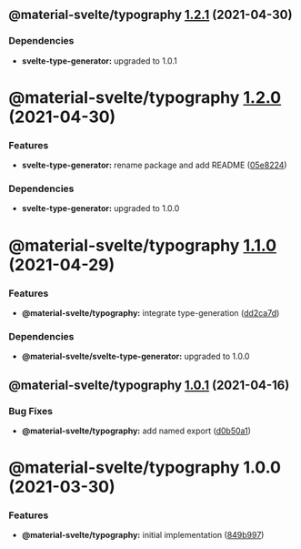 ## @material-svelte/typography [1.2.1](https://github.com/material-svelte/material-svelte/compare/@material-svelte/typography@1.2.0...@material-svelte/typography@1.2.1) (2021-04-30)





### Dependencies

* **svelte-type-generator:** upgraded to 1.0.1

# @material-svelte/typography [1.2.0](https://github.com/material-svelte/material-svelte/compare/@material-svelte/typography@1.1.0...@material-svelte/typography@1.2.0) (2021-04-30)


### Features

* **svelte-type-generator:** rename package and add README ([05e8224](https://github.com/material-svelte/material-svelte/commit/05e8224fa6b1d6ec93c6b82ccf1bf0af3f2dc042))





### Dependencies

* **svelte-type-generator:** upgraded to 1.0.0

# @material-svelte/typography [1.1.0](https://github.com/material-svelte/material-svelte/compare/@material-svelte/typography@1.0.1...@material-svelte/typography@1.1.0) (2021-04-29)


### Features

* **@material-svelte/typography:** integrate type-generation ([dd2ca7d](https://github.com/material-svelte/material-svelte/commit/dd2ca7db6a88bd83a4d83ba19e7d839258fdd647))





### Dependencies

* **@material-svelte/svelte-type-generator:** upgraded to 1.0.0

## @material-svelte/typography [1.0.1](https://github.com/material-svelte/material-svelte/compare/@material-svelte/typography@1.0.0...@material-svelte/typography@1.0.1) (2021-04-16)


### Bug Fixes

* **@material-svelte/typography:** add named export ([d0b50a1](https://github.com/material-svelte/material-svelte/commit/d0b50a10b2e7ee895456c701d86ab0fed7ce23da))

# @material-svelte/typography 1.0.0 (2021-03-30)


### Features

* **@material-svelte/typography:** initial implementation ([849b997](https://github.com/material-svelte/material-svelte/commit/849b997babab2c9548ca4de1715cf79844669818))
